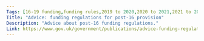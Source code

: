 ```yaml
---
Tags: [16-19 funding,funding rules,2019 to 2020,2020 to 2021,2021 to 2022,ypr]
Title: "Advice: funding regulations for post-16 provision"
Description: "Advice about post-16 funding regulations."
Link: https://www.gov.uk/government/publications/advice-funding-regulations-for-post-16-provision
---
```

